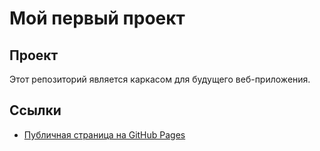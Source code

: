 # Мой первый проект

## Проект
Этот репозиторий является каркасом для будущего веб-приложения.

## Ссылки
- [Публичная страница на GitHub Pages]([https://andronoid4.github.io/project/](https://andronoid4.github.io/project/src/index.html))
